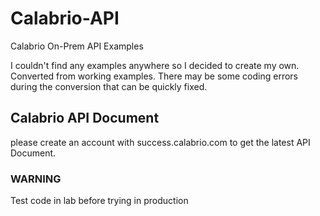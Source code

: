 # Calabrio-API
Calabrio On-Prem API Examples

I couldn't find any examples anywhere so I decided to create my own. Converted from working examples.  There may be some coding errors during the conversion that can be quickly fixed.

## Calabrio API Document
please create an account with success.calabrio.com to get the latest API Document.

### WARNING ###
Test code in lab before trying in production
